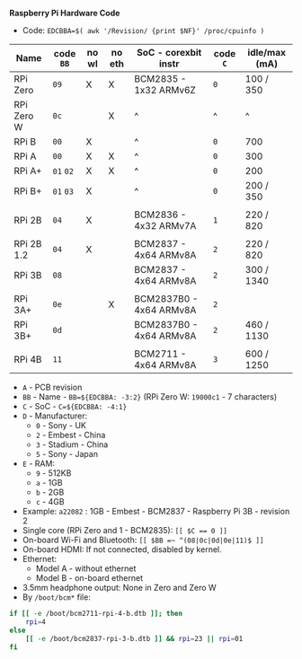 **Raspberry Pi Hardware Code**

- Code: `EDCBBA=$( awk '/Revision/ {print $NF}' /proc/cpuinfo )`


| Name       | code `BB` | no wl | no eth | SoC - corexbit instr    | code `C` | idle/max (mA) |
|------------|-----------|-------|--------|-------------------------|----------|---------------|
| RPi Zero   | `09`      | X     | X      | BCM2835 - 1x32 ARMv6Z   | `0`      | 100 / 350     |
| RPi Zero W | `0c`      |       | X      | ^                       | ^        | ^             |
| RPi B      | `00`      | X     |        | ^                       | `0`      | 700           |
| RPi A      | `00`      | X     | X      | ^                       | `0`      | 300           |
| RPi A+     | `01` `02` | X     | X      | ^                       | `0`      | 200           |
| RPi B+     | `01` `03` | X     |        | ^                       | `0`      | 200 / 350     |
|            |           |       |        |                         |          |               |
| RPi 2B     | `04`      | X     |        | BCM2836 - 4x32 ARMv7A   | `1`      | 220 / 820     |
|            |           |       |        |                         |          |               |
| RPi 2B 1.2 | `04`      | X     |        | BCM2837 - 4x64 ARMv8A   | `2`      | 220 / 820     |
| RPi 3B     | `08`      |       |        | BCM2837 - 4x64 ARMv8A   | `2`      | 300 / 1340    |
|            |           |       |        |                         |          |               |
| RPi 3A+    | `0e`      |       | X      | BCM2837B0 - 4x64 ARMv8A | `2`      |               |
| RPi 3B+    | `0d`      |       |        | BCM2837B0 - 4x64 ARMv8A | `2`      | 460 / 1130    |
|            |           |       |        |                         |          |               |
| RPi 4B     | `11`      |       |        | BCM2711 - 4x64 ARMv8A   | `3`      | 600 / 1250    |

- `A` - PCB revision
- `BB` - Name - `BB=${EDCBBA: -3:2}` (RPi Zero W: `19000c1` - 7 characters)
- `C` - SoC - `C=${EDCBBA: -4:1}`
- `D` - Manufacturer:
	- `0` - Sony - UK
	- `2` - Embest - China
	- `3` - Stadium - China
	- `5` - Sony - Japan
- `E` - RAM:
	- `9` - 512KB
	- `a` - 1GB
	- `b` - 2GB
	- `c` - 4GB
- Example: `a22082` : 1GB - Embest - BCM2837 - Raspberry Pi 3B - revision 2
- Single core (RPi Zero and 1 - BCM2835): `[[ $C == 0 ]]`
- On-board Wi-Fi and Bluetooth: `[[ $BB =~ ^(08|0c|0d|0e|11)$ ]]`
- On-board HDMI: If not connected, disabled by kernel.
- Ethernet:
	-  Model A - without ethernet
	-  Model B - on-board ethernet
- 3.5mm headphone output: None in Zero and Zero W
- By `/boot/bcm*` file:
```sh
if [[ -e /boot/bcm2711-rpi-4-b.dtb ]]; then
	rpi=4
else
	[[ -e /boot/bcm2837-rpi-3-b.dtb ]] && rpi=23 || rpi=01
fi
```

